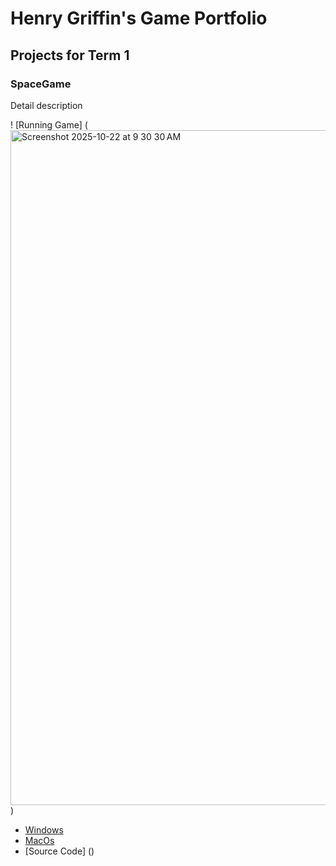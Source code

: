 # Henry Griffin's Game Portfolio

## Projects for Term 1

### SpaceGame

Detail description

! [Running Game] (<img width="1920" height="1080" alt="Screenshot 2025-10-22 at 9 30 30 AM" src="https://github.com/user-attachments/assets/dbf2ba77-3fe4-4a90-8b08-9f66d0f41f37" />)

* [Windows]()
* [MacOs]()
* [Source Code] ()
